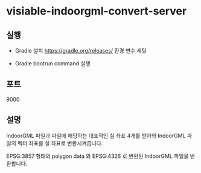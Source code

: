 # visiable-indoorgml-convert-server
 
## 실행

* Gradle 설치 https://gradle.org/releases/  환경 변수 세팅

* Gradle bootrun command 실행

## 포트

9000

## 설명

IndoorGML 파일과 파일에 해당하는 대표적인 실 좌표 4개를 받아와 IndoorGML 파일의 벡터 좌표를 실 좌표로 변환시켜줍니다.

EPSG:3857 형태의 polygon data 와 EPSG:4326 로 변환된 IndoorGML 파일을 반환합니다.
